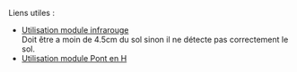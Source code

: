 
Liens utiles : 
- [Utilisation module infrarouge](https://www.instructables.com/How-to-Use-TCRT5000-IR-Sensor-Module-With-Arduino-/)  
   Doit être a moin de 4.5cm du sol sinon il ne détecte pas correctement le sol.
- [Utilisation module Pont en H](https://arduino.blaisepascal.fr/pont-en-h-l298n/)